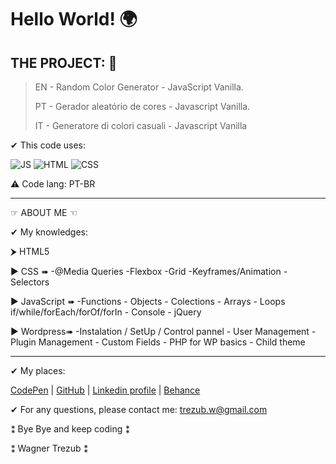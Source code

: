 # Hello World! 🌍

## THE PROJECT: 📑

> EN - Random Color Generator - JavaScript Vanilla.
>
> PT - Gerador aleatório de cores - Javascript Vanilla.
>
> IT - Generatore di colori casuali - Javascript Vanilla

✔ This code uses:


![JS](https://img.shields.io/badge/JavaScript-F7DF1E?style=plastic&logo=javascript&logoColor=FFFFFF) ![HTML](https://img.shields.io/badge/-HTML-E34F26?style=plastic&logo=html5&logoColor=FFFFFF) ![CSS](https://img.shields.io/badge/-CSS-1572B6?style=plastic&logo=css3&logoColor=FFFFFF)

⚠ Code lang: PT-BR

---

☞ ABOUT ME ☜

✔ My knowledges:

⮞ HTML5

▶ CSS ➠ -@Media Queries -Flexbox -Grid -Keyframes/Animation -Selectors

▶ JavaScript ➠ -Functions - Objects - Colections - Arrays - Loops if/while/forEach/forOf/forIn - Console - jQuery

▶ Wordpress➠ -Instalation / SetUp / Control pannel - User Management - Plugin Management - Custom Fields - PHP for WP basics - Child theme

---

✔ My places:

[CodePen](https://codepen.io/Wagner3UB) | [GitHub](https://github.com/Wagner3UB/) | [Linkedin profile](https://www.linkedin.com/in/wagner-trezub/) | [Behance](https://www.behance.net/trezub/)

✔ For any questions, please contact me: <trezub.w@gmail.com>

⁑ Bye Bye and keep coding ⁑

⁑ Wagner Trezub ⁑

